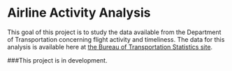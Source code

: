 # Airline Activity Analysis
This goal of this project is to study the data available from the Department of Transportation concerning flight activity and timeliness. The data for this analysis is available here at [the Bureau of Transportation Statistics site](http://www.transtats.bts.gov/DL_SelectFields.asp?Table_ID=236&DB_Short_Name=On-Time).

###This project is in development.